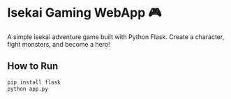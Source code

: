 # Isekai Gaming WebApp 🎮

A simple isekai adventure game built with Python Flask. Create a character, fight monsters, and become a hero!

## How to Run

```bash
pip install flask
python app.py

